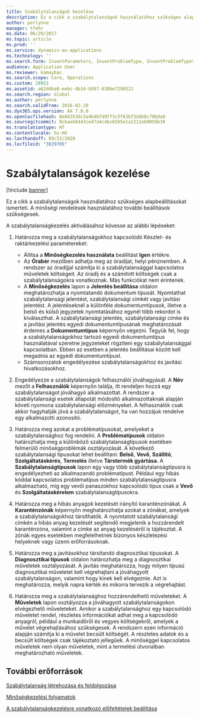 ```yaml
---
title: Szabálytalanságok kezelése
description: Ez a cikk a szabálytalanságok használatához szükséges alapbeállításokat ismerteti. A minőségi rendelések használatához további beállítások szükségesek.
author: perlynne
manager: tfehr
ms.date: 06/20/2017
ms.topic: article
ms.prod: ''
ms.service: dynamics-ax-applications
ms.technology: ''
ms.search.form: InventParameters, InventProblemType, InventProblemTypeSetup, InventQuarantineZone, InventTestDiagnosticType, InventTestReportSetup, SysUserManagement, InventTestRelatedOperations
audience: Application User
ms.reviewer: kamaybac
ms.search.scope: Core, Operations
ms.custom: 28951
ms.assetid: a62d4ba8-eebc-4b14-b587-630be7298522
ms.search.region: Global
ms.author: perlynne
ms.search.validFrom: 2016-02-28
ms.dyn365.ops.version: AX 7.0.0
ms.openlocfilehash: 0e66353dc3a4b4b7d9ff3c5f63bf3d4b0c70bda0
ms.sourcegitcommit: 8cbaeb6443ce47a4c4bc02b5e1a1212eb0056b38
ms.translationtype: HT
ms.contentlocale: hu-HU
ms.lasthandoff: 09/22/2020
ms.locfileid: "3829705"
---
```

# <a name="nonconformance-management"></a>Szabálytalanságok kezelése

[!include [banner](../includes/banner.md)]

Ez a cikk a szabálytalanságok használatához szükséges alapbeállításokat ismerteti. A minőségi rendelések használatához további beállítások szükségesek.

A szabálytalanságkezelés aktiválásához kövesse az alábbi lépéseket:

1.  Határozza meg a szabálytalanságokhoz kapcsolódó Készlet- és raktárkezelési paramétereket:
    -   Állítsa a **Minőségkezelés használata** beállítást **Igen** értékre.
    -   Az **Órabér** mezőben adhatja meg az óradíjat, helyi pénznemben. A rendszer az óradíjjal számítja ki a szabálytalansággal kapcsolatos műveletek költségeit. Az óradíj és a számított költségek csak a szabálytalanságokra vonatkoznak. Más funkciókat nem érintenek.
    -   A **Minőségkezelés** lapon a **Jelentés beállítása** oldalon meghatározhatja a nyomtatandó dokumentum típusát. Nyomtathat szabálytalansági jelentést, szabálytalansági címkét vagy javítási jelentést. A jelentéseknél a különféle dokumentumtípusok, illetve a belső és külső jegyzetek nyomtatásához egynél több rekordot is kiválaszthat. A szabálytalansági jelentés, szabálytalansági címke és a javítási jelentés egyedi dokumentumtípusának meghatározását érdemes a **Dokumentumtípus** képernyőn végezni. Tegyük fel, hogy a szabálytalanságokhoz tartozó egyedi dokumentumtípus használatával szeretne jegyzeteket rögzíteni egy szabálytalansággal kapcsolatban. Ebben az esetben a jelentés beállításai között kell megadnia az egyedi dokumentumtípust.
    -   Számsorozatok engedélyezése szabálytalanságokhoz és javítási hivatkozásokhoz.

2.  Engedélyezze a szabálytalanságok felhasználói jóváhagyását. A **Név** mezőt a **Felhasználók** képernyőn találja, itt rendeljen hozzá egy szabálytalanságot jóváhagyó alkalmazottat. A rendszer a szabálytalansági esetek állapotát módosító alkalmazottaknak alapján követi nyomona szabálytalansági előzményeket. A felhasználók csak akkor hagyhatják jóvá a szabálytalanságot, ha van hozzájuk rendelve egy alkalmazotti azonosító.
3.  Határozza meg azokat a problématípusokat, amelyeket a szabálytalansághoz fog rendelni. A **Problématípusok** oldalon határozhatja meg a különböző szabálytalanságtípusok esetében felmerülő minőségproblémák osztályozását. A következő szabálytalansági típusokat lehet beállítani: **Belső**, **Vevő**, **Szállító**, **Szolgáltatáskérés**, **Termelés** illetve **Társtermék gyártása**. A **Szabálytalanságtípusok** lapon egy vagy több szabálytalanságtípusra is engedélyezheti az alkalmazandó problématípust. Például egy hibás kóddal kapcsolatos problématípus minden szabálytalanságtípusra alkalmazható, míg egy vevői panaszokhoz kapcsolódó típus csak a **Vevő** és **Szolgáltatáskérelem** szabálytalanságtípusokra.
4.  Határozza meg a hibás anyagok kezelését irányító karanténzónákat. A **Karanténzónák** képernyőn meghatározhatja azokat a zónákat, amelyek a szabálytalanságokhoz társíthatók. A nyomtatott szabálytalansági címkén a hibás anyag kezelését segítendő megjelenik a hozzárendelt karanténzóna, valamint a címke az anyag kezeléséről is tájékoztat. A zónák egyes esetekben megfelelhetnek bizonyos készletezési helyeknek vagy üzemi erőforrásoknak.
5.  Határozza meg a javításokhoz társítandó diagnosztikai típusokat. A **Diagnosztikai típusok** oldalon határozhatja meg a diagnosztikai műveletek osztályozását. A javítás meghatározza, hogy milyen típusú diagnosztikai műveletet kell végrehajtani a jóváhagyott szabálytalanságon, valamint hogy kinek kell elvégeznie. Azt is meghatározza, melyik napra kérték és mikorra tervezik a végrehajtást.
6.  Határozza meg a szabálytalansághoz hozzárendelhető műveleteket. A **Műveletek** lapon osztályozza a jóváhagyott szabálytalanságokon elvégezhető műveleteket. Amikor a szabálytalansághoz egy kapcsolódó műveletet rendel, részletes információkat adhat meg a kapcsolódó anyagról, például a munkaidőről és vegyes költségekről, amelyek a művelet végrehajtásához szükségesek. A rendszern ezen információ alapján számítja ki a művelet becsült költségét. A részletes adatok és a becsült költségek csak tájékoztató jellegűek. A minőséggel kapcsolatos műveletek nem olyan műveletek, mint a termelési útvonalban meghatározható műveletek.


<a name="additional-resources"></a>További erőforrások
--------

[Szabálytalanság létrehozása és feldolgozása](tasks/create-process-non-conformance.md)

[Minőségkezelési folyamatok](quality-management-processes.md)

[A szabálytalanságkezelésre vonatkozó előfeltételek beállítása](tasks/set-up-prerequisites-nonconformance-management.md)
